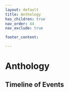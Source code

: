 ```yaml
---
layout: default
title: Anthology
has_children: true
nav_order: 44
nav_exclude: true

footer_content: 

---
```


# Anthology


## Timeline of Events
